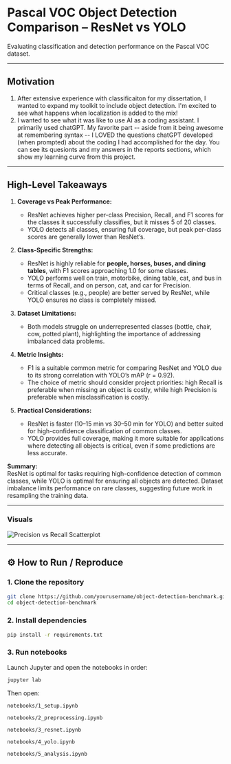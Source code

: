 # Pascal VOC Object Detection Comparison – ResNet vs YOLO  
Evaluating classification and detection performance on the Pascal VOC dataset.  

---

## Motivation

1. After extensive experience with classificaiton for my dissertation, I wanted to expand my toolkit to include object detection. I'm excited to see what happens when localization is added to the mix!
2. I wanted to see what it was like to use AI as a coding assistant. I primarily used chatGPT. My favorite part -- aside from it being awesome at remembering syntax -- I LOVED the questions chatGPT developed (when prompted) about the coding I had accomplished for the day. You can see its quesionts and my answers in the reports sections, which show my learning curve from this project.
---

## High-Level Takeaways

1. **Coverage vs Peak Performance:**  
   - ResNet achieves higher per-class Precision, Recall, and F1 scores for the classes it successfully classifies, but it misses 5 of 20 classes.  
   - YOLO detects all classes, ensuring full coverage, but peak per-class scores are generally lower than ResNet’s.

2. **Class-Specific Strengths:**  
   - ResNet is highly reliable for **people, horses, buses, and dining tables**, with F1 scores approaching 1.0 for some classes.  
   - YOLO performs well on train, motorbike, dining table, cat, and bus in terms of Recall, and on person, cat, and car for Precision.  
   - Critical classes (e.g., people) are better served by ResNet, while YOLO ensures no class is completely missed.

3. **Dataset Limitations:**  
   - Both models struggle on underrepresented classes (bottle, chair, cow, potted plant), highlighting the importance of addressing imbalanced data problems.

4. **Metric Insights:**  
   - F1 is a suitable common metric for comparing ResNet and YOLO due to its strong correlation with YOLO’s mAP (r = 0.92).  
   - The choice of metric should consider project priorities: high Recall is preferable when missing an object is costly, while high Precision is preferable when misclassification is costly.

5. **Practical Considerations:**  
   - ResNet is faster (10–15 min vs 30–50 min for YOLO) and better suited for high-confidence classification of common classes.  
   - YOLO provides full coverage, making it more suitable for applications where detecting all objects is critical, even if some predictions are less accurate.

**Summary:**  
ResNet is optimal for tasks requiring high-confidence detection of common classes, while YOLO is optimal for ensuring all objects are detected. Dataset imbalance limits performance on rare classes, suggesting future work in resampling the training data.

---
### **Visuals**  
![Precision vs Recall Scatterplot](ResNet_classification_results/plots/precision_recall_scatter.png)
 

---


## ⚙️ How to Run / Reproduce  

### 1. Clone the repository  
```bash
git clone https://github.com/yourusername/object-detection-benchmark.git
cd object-detection-benchmark
``` 

### 2. Install dependencies  
```bash
pip install -r requirements.txt
```  

### 3. Run notebooks

Launch Jupyter and open the notebooks in order:
```bash
jupyter lab
```
Then open:

    notebooks/1_setup.ipynb

    notebooks/2_preprocessing.ipynb

    notebooks/3_resnet.ipynb

    notebooks/4_yolo.ipynb

    notebooks/5_analysis.ipynb
